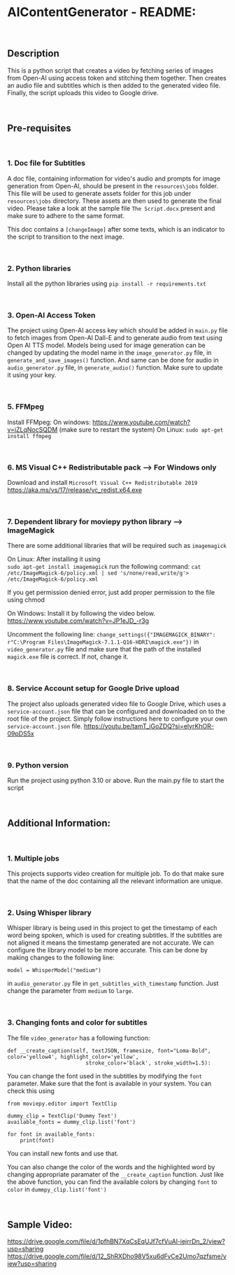 # AIContentGenerator - README:

&nbsp;
&nbsp;
## Description
This is a python script that creates a video by fetching series of images from Open-AI using access token and stitching them together.
Then creates an audio file and subtitles which is then added to the generated video file.
Finally, the script uploads this video to Google drive.

&nbsp;
&nbsp;
## Pre-requisites

&nbsp;
### 1. Doc file for Subtitles
A doc file, containing information for video's audio and prompts for image generation from Open-AI, should be present in the ``resources\jobs``
folder. This file will be used to generate assets folder for this job under ``resources\jobs`` directory. These assets are then used to generate the final video.
Please take a look at the sample file ``The Script.docx`` present and make sure to adhere to the same format.

This doc contains a ``[changeImage]`` after some texts, which is an indicator to the script to transition to the next image.

&nbsp;
### 2. Python libraries
Install all the python libraries using 
``pip install -r requirements.txt``

&nbsp;
### 3. Open-AI Access Token
The project using Open-AI access key which should be added in ```main.py``` file to fetch images from Open-AI Dall-E and to generate audio from text using Open AI TTS model.
Models being used for image generation can be changed by updating the model name in the ``image_generator.py`` file, in ``generate_and_save_images()`` function.
And same can be done for audio in ``audio_generator.py`` file, in ``generate_audio()`` function.
Make sure to update it using your key.

&nbsp;
### 5. FFMpeg 
Install FFMpeg:
On windows: https://www.youtube.com/watch?v=jZLqNocSQDM (make sure to restart the system)
On Linux: ```sudo apt-get install ffmpeg```

&nbsp;
### 6. MS Visual C++ Redistributable pack --> For Windows only
Download and install ```Microsoft Visual C++ Redistributable 2019```
https://aka.ms/vs/17/release/vc_redist.x64.exe

&nbsp;
### 7. Dependent library for moviepy python library --> ImageMagick
There are some additional libraries that will be required such as ```imagemagick```

On Linux: 
After installing it using   
```sudo apt-get install imagemagick``` run the following command:
``cat /etc/ImageMagick-6/policy.xml | sed 's/none/read,write/g'> /etc/ImageMagick-6/policy.xml``

If you get permission denied error, just add proper permission to the file using chmod

On Windows:
Install it by following the video below.
https://www.youtube.com/watch?v=JP1eJD_-r3g

Uncomment the following line: 
```change_settings({"IMAGEMAGICK_BINARY": r"C:\Program Files\ImageMagick-7.1.1-Q16-HDRI\magick.exe"})```
in ``video_generator.py`` file and make sure that the path of the installed ``magick.exe`` file is correct.
If not, change it.

&nbsp;
### 8. Service Account setup for Google Drive upload
The project also uploads generated video file to Google Drive, which uses a ``service-account.json`` file that can be configured and downloaded on to the root file of the project.
Simply follow instructions here to configure your own ``service-account.json`` file.
https://youtu.be/tamT_iGoZDQ?si=elyrKhOR-09pDS5x

&nbsp;
### 9. Python version
Run the project using python 3.10 or above.
Run the main.py file to start the script


&nbsp;
## Additional Information:

&nbsp;
### 1. Multiple jobs
This projects supports video creation for multiple job. 
To do that make sure that the name of the doc containing all the relevant information are unique.

&nbsp;
### 2. Using Whisper library
Whisper library is being used in this project to get the timestamp of each word being spoken, which is used for creating 
subtitles. If the subtitles are not aligned it means the timestamp generated are not accurate. We can configure the library model to be more accurate.
This can be done by making changes to the following line:
```
model = WhisperModel("medium")
```
in ``audio_generator.py`` file in ``get_subtitles_with_timestamp`` function.
Just change the parameter from ``medium`` to ``large``.

&nbsp;
### 3. Changing fonts and color for subtitles
The file ```video_generator``` has a following function:
```
def __create_caption(self, textJSON, framesize, font="Loma-Bold", color='yellow4', highlight_color='yellow',
                         stroke_color='black', stroke_width=1.5):
```
You can change the font used in the subtitles by modifying the ``font`` parameter.
Make sure that the font is available in your system. You can check this using 

```commandline
from moviepy.editor import TextClip

dummy_clip = TextClip('Dummy Text')
available_fonts = dummy_clip.list('font')

for font in available_fonts:
    print(font)
```
You can install new fonts and use that.


You can also change the color of the words and the highlighted word by changing appropriate paramater of the 
``__create_caption`` function.
Just like the above function, you can find the available colors by changing ``font`` to ``color``
in ``dummpy_clip.list('font')``

&nbsp;
## Sample Video:
https://drive.google.com/file/d/1pfhBN7XqCsEqUJf7cfVuAl-iejrrDn_2/view?usp=sharing
https://drive.google.com/file/d/12_ShRXDho98V5xu6dFvCe2Umo7qzfsme/view?usp=sharing
